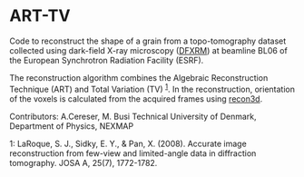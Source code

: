 # ART-TV

Code to reconstruct the shape of a grain from a topo-tomography dataset collected using dark-field X-ray microscopy ([DFXRM](https://www.nature.com/articles/ncomms7098)) at beamline BL06 of the European Synchrotron Radiation Facility (ESRF).

The reconstruction algorithm combines the Algebraic Reconstruction Technique (ART) and Total Variation (TV) <sup>[1](#myfootnote1)</sup>. In the reconstruction, orientation of the voxels is calculated from the acquired frames using [recon3d](https://github.com/albusdemens/Recon3D).

Contributors: A.Cereser, M. Busi
Technical University of Denmark, Department of Physics, NEXMAP

<a name="myfootnote1">1</a>: LaRoque, S. J., Sidky, E. Y., & Pan, X. (2008). Accurate image reconstruction from few-view and limited-angle data in diffraction tomography. JOSA A, 25(7), 1772-1782.
